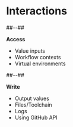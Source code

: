 <!-- .slide: class="two-column-layout" -->

# Interactions

##--##

**Access**

- Value inputs
- Workflow contexts
- Virtual environments

##--##

**Write**

- Output values
- Files/Toolchain
- Logs
- Using GitHub API
